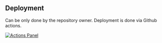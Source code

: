 ## Deployment

Can be only done by the repository owner. Deployment is done via Github actions.

[![Actions Panel](https://img.shields.io/badge/actionspanel-enabled-brightgreen)](https://www.actionspanel.app/app/klassm/andFHEM)
